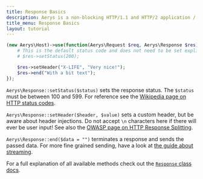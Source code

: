 ```yaml
---
title: Response Basics
description: Aerys is a non-blocking HTTP/1.1 and HTTP/2 application / websocket / static file server.
title_menu: Response Basics
layout: tutorial
---
```


```php
(new Aerys\Host)->use(function(Aerys\Request $req, Aerys\Response $res) {
	# This is the default status code and does not need to be set explicitly
	# $res->setStatus(200);

	$res->setHeader("X-LIFE", "Very nice!");
	$res->end("With a bit text");
});
```

`Aerys\Response::setStatus($status)` sets the response status. The `$status` must be between 100 and 599. For reference see the [Wikipedia page on HTTP status codes](https://en.wikipedia.org/wiki/List_of_HTTP_status_codes).

`Aerys\Response::setHeader($header, $value)` sets a custom header, but be aware about header injections. Do not accept `\n` characters here if there will ever be user input! See also the [OWASP page on HTTP Response Splitting](https://www.owasp.org/index.php/HTTP_Response_Splitting).

`Aerys\Response::end($data = "")` terminates a response and sends the passed data. For more fine grained sending, have a look at [the guide about streaming](../http-advanced/streaming.html).

For a full explanation of all available methods check out the [`Response` class docs](../classes/response.html).
